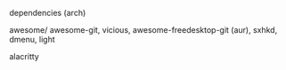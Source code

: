 dependencies (arch)

awesome/ awesome-git, vicious, awesome-freedesktop-git (aur), sxhkd, dmenu, light

alacritty
